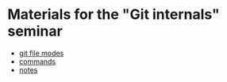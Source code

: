 # Materials for the "Git internals" seminar

* [git file modes](git_file_modes.md)
* [commands](commands.md)
* [notes](notes.md)
